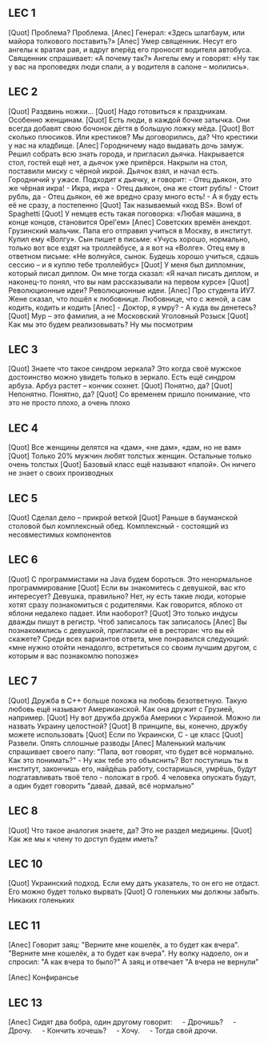 ## LEC 1

[Quot] Проблема? Проблема.
[Anec] Генерал: «Здесь шлагбаум, или майора толкового поставить?»
[Anec] Умер священник. Несут его ангелы к вратам рая, и вдруг вперёд его проносят водителя автобуса. Священник спрашивает: «А почему так?» Ангелы ему и говорят: «Ну так у вас на проповедях люди спали, а у водителя в салоне – молились».

## LEC 2

[Quot] Раздвинь ножки…
[Quot] Надо готовиться к праздникам. Особенно женщинам.
[Quot] Есть люди, в каждой бочке затычка. Они всегда добавят свою бочонок дёгтя в большую ложку мёда.
[Quot] Вот сколько плюсиков. Или крестиков? Мы договорились, да? Что крестики у нас на кладбище.
[Anec] Городничему надо выдавать дочь замуж. Решил собрать всю знать города, и пригласил дьячка. Накрывается стол, гостей ещё нет, а дьячок уже припёрся. Накрыли на стол, поставили миску с чёрной икрой. Дьячок взял, и начал есть. Городничий у ужасе. Подходит к дьячку, и говорит:
    - Отец дьякон, это же чёрная икра!
    - Икра, икра
    - Отец дьякон, она же стоит рубль!
    - Стоит рубль, да
    - Отец дьякон, её же вредно сразу много есть!
    - А я буду есть её не сразу, а постепенно
[Quot] Так называемый «код BS». Bowl of Spaghetti
[Quot] У немцев есть такая поговорка: «Любая машина, в конце концов, становится Opel’ем»
[Anec] Советских времён анекдот. Грузинский мальчик. Папа его отправил учиться в Москву, в институт. Купил ему «Волгу». Сын пишет в письме: «Учусь хорошо, нормально, только вот все ездят на троллейбусе, а я вот на «Волге». Отец ему в ответном письме: «Не волнуйся, сынок. Будешь хорошо учиться, сдашь сессию – и я куплю тебе троллейбус»
[Quot] У меня был дипломник, который писал диплом. Он мне тогда сказал: «Я начал писать диплом, и наконец-то понял, что вы нам рассказывали на первом курсе»
[Quot] Революционные идеи? Революционные идеи.
[Anec] Про студента ИУ7. Жене сказал, что пошёл к любовнице. Любовнице, что с женой, а сам кодить, кодить и кодить
[Anec] - Доктор, я умру?
    - А куда вы денетесь?
[Quot] Мур – это фамилия, а не Московский Уголовный Розыск
[Quot] Как мы это будем реализовывать? Ну мы посмотрим

## LEC 3

[Quot] Знаете что такое синдром зеркала? Это когда своё мужское достоинство можно увидеть только в зеркало. Есть ещё синдром арбуза. Арбуз растет – кончик сохнет.
[Quot] Понятно, да?
[Quot] Непонятно. Понятно, да?
[Quot] Со временем пришло понимание, что это не просто плохо, а очень плохо

## LEC 4

[Quot] Все женщины делятся на «дам», «не дам», «дам, но не вам»
[Quot] Только 20% мужчин любят толстых женщин. Остальные только очень толстых
[Quot] Базовый класс ещё называют «папой». Он ничего не знает о своих производных

## LEC 5

[Quot] Сделал дело – прикрой веткой
[Quot] Раньше в бауманской столовой был комплексный обед. Комплексный - состоящий из несовместимых компонентов

## LEC 6

[Quot] С программистами на Java будем бороться. Это ненормальное программирование
[Quot] Если вы знакомитесь с девушкой, вас кто интересует? Девушка, правильно? Нет, ну есть такие люди, которые хотят сразу познакомиться с родителями. Как говорится, яблоко от яблони недалеко падает. Или наоборот?
[Quot] Это только индусы дважды пишут в регистр. Чтоб записалось так записалось
[Anec] Вы познакомились с девушкой, пригласили её в ресторан: что вы ей скажете? Среди всех вариантов ответа, мне понравился следующий: «мне нужно отойти ненадолго, встретиться со своим лучшим другом, с которым я вас познакомлю попозже»

## LEC 7

[Quot] Дружба в C++ больше похожа на любовь безответную. Такую любовь ещё называют Американской. Как она дружит с Грузией, например.
[Quot] Ну вот дружба дружба Америки с Украиной. Можно ли назвать Украину целостной?
[Quot] В принципе, вы, конечно, дружбу можете использовать
[Quot] Если по Украински, C - це класс
[Quot] Развели. Опять сплошные разводы
[Anec] Маленький мальчик спрашивает своего папу: "Папа, вот говорят, что будет всё нормально. Как это понимать?"
    - Ну как тебе это объяснить? Вот поступишь ты в институт, закончишь его, найдёшь работу, состаришься, умрёшь, будут подгатавливать твоё тело - положат в гроб. 4 человека опускать будут, а один будет говорить "давай, давай, всё нормально"

## LEC 8

[Quot] Что такое аналогия знаете, да? Это не раздел медицины.
[Quot] Как же мы к члену то доступ будем иметь?

## LEC 10

[Quot] Украинский подход. Если ему дать указатель, то он его не отдаст. Его можно будет только вырвать
[Quot] О голеньких мы должны забыть. Никаких голеньких

## LEC 11

[Anec] Говорит заяц: "Верните мне кошелёк, а то будет как вчера". "Верните мне кошелёк, а то будет как вчера". Ну волку надоело, он и спросил: "А как вчера то было?" А заяц и отвечает "А вчера не вернули"

[Anec] Конфирансье

## LEC 13

[Anec] Сидят два бобра, один другому говорит:
    - Дрочишь?
    - Дрочу.
    - Кончить хочешь?
    - Хочу.
    - Тогда свой дрочи.
